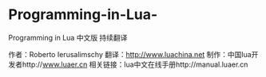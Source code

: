 # Programming-in-Lua-
Programming in Lua 中文版 持续翻译


作者：Roberto Ierusalimschy
翻译：http://www.luachina.net
制作：中国lua开发者http://www.luaer.cn 
相关链接：lua中文在线手册http://manual.luaer.cn 

